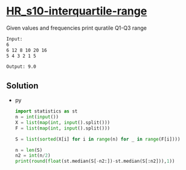 # [HR_s10-interquartile-range](https://www.hackerrank.com/challenges/s10-interquartile-range)

Given values and frequencies print quratile Q1-Q3 range

```txt
Input:
6
6 12 8 10 20 16
5 4 3 2 1 5

Output: 9.0
```

## Solution

* py

  ```py
  import statistics as st
  n = int(input())
  X = list(map(int, input().split()))
  F = list(map(int, input().split()))

  S = list(sorted(X[i] for i in range(n) for _ in range(F[i])))

  n = len(S)
  n2 = int(n/2)
  print(round(float(st.median(S[-n2:])-st.median(S[:n2])),1))
  ```
